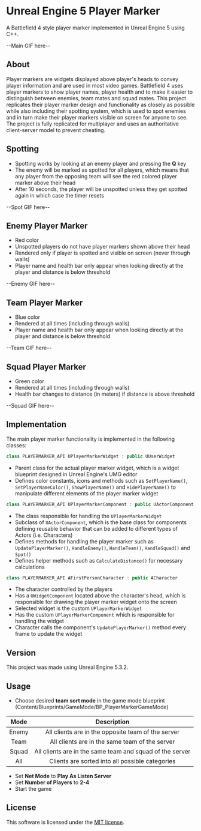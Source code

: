 # Unreal Engine 5 Player Marker

A Battlefield 4 style player marker implemented in Unreal Engine 5 using C++.

--Main GIF here--

## About

Player markers are widgets displayed above player's heads to convey player information and are used in most video games. Battlefield 4 uses player markers to show player names, player health and to make it easier to distinguish between enemies, team mates and squad mates.
This project replicates their player marker design and functionality as closely as possible while also including their spotting system, which is used to spot enemies and in turn make their player markers visible on screen for anyone to see. The project is fully replicated for multiplayer and uses an authoritative client-server model to prevent cheating.

## Spotting
* Spotting works by looking at an enemy player and pressing the **Q** key
* The enemy will be marked as spotted for all players, which means that any player from the opposing team will see the red colored player marker above their head
* After 10 seconds, the player will be unspotted unless they get spotted again in which case the timer resets

--Spot GIF here--

## Enemy Player Marker
* Red color
* Unspotted players do not have player markers shown above their head
* Rendered only if player is spotted and visible on screen (never through walls)
* Player name and health bar only appear when looking directly at the player and distance is below threshold

--Enemy GIF here--

## Team Player Marker
* Blue color
* Rendered at all times (including through walls)
* Player name and health bar only appear when looking directly at the player and distance is below threshold

--Team GIF here--

## Squad Player Marker
* Green color
* Rendered at all times (including through walls)
* Health bar changes to distance (in meters) if distance is above threshold

--Squad GIF here--

## Implementation

The main player marker functionality is implemented in the following classes:

```cpp
class PLAYERMARKER_API UPlayerMarkerWidget : public UUserWidget
```

* Parent class for the actual player marker widget, which is a widget blueprint designed in Unreal Engine's UMG editor
* Defines color constants, icons and methods such as `SetPlayerName()`, `SetPlayerNameColor()`, `ShowPlayerName()` and `HidePlayerName()` to manipulate different elements of the player marker widget

```cpp
class PLAYERMARKER_API UPlayerMarkerComponent : public UActorComponent
```

* The class responsible for handling the `UPlayerMarkerWidget`
* Subclass of `UActorComponent`, which is the base class for components defining reusable behavior that can be added to different types of Actors (i.e. Characters)
* Defines methods for handling the player marker such as `UpdatePlayerMarker()`, `HandleEnemy()`, `HandleTeam()`, `HandleSquad()` and `Spot()`
* Defines helper methods such as `CalculateDistance()` for necessary calculations

```cpp
class PLAYERMARKER_API AFirstPersonCharacter : public ACharacter
```

* The character controlled by the players
* Has a `UWidgetComponent` located above the character's head, which is responsible for drawing the player marker widget onto the screen
* Selected widget is the custom `UPlayerMarkerWidget`
* Has the custom `UPlayerMarkerComponent` which is responsible for handling the widget
* Character calls the component's `UpdatePlayerMarker()` method every frame to update the widget

## Version

This project was made using Unreal Engine 5.3.2.

## Usage
* Choose desired **team sort mode** in the game mode blueprint (Content/Blueprints/GameMode/BP_PlayerMarkerGameMode)

| Mode  | Description                                              |
|:-----:|:--------------------------------------------------------:|
| Enemy | All clients are in the opposite team of the server       |
| Team  | All clients are in the same team of the server           |
| Squad | All clients are in the same team and squad of the server |
| All   | Clients are sorted into all possible categories          |

* Set **Net Mode** to **Play As Listen Server**
* Set **Number of Players** to **2-4**
* Start the game

## License

This software is licensed under the [MIT license](LICENSE).

